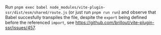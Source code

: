 Run `pnpm exec babel node_modules/vite-plugin-ssr/dist/esm/shared/route.js` (or just run `pnpm run run`) and observe that Babel succesfully transpiles the file, despite the `export` being defined before the referenced `import`, see https://github.com/brillout/vite-plugin-ssr/issues/457.
